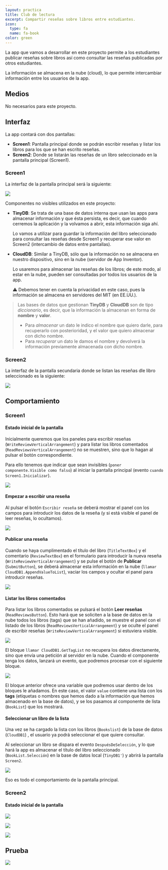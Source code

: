 ```yaml
---
layout: practica
title: Club de lectura
excerpt: Compartir reseñas sobre libros entre estudiantes.
icon:
  type: fa
  name: fa-book
color: green
---
```


La app que vamos a desarrollar en este proyecto permite a los estudiantes publicar reseñas sobre libros así como consultar las reseñas publicadas por otros estudiantes.

La información se almacena en la nube (cloud), lo que permite intercambiar información entre los usuarios de la app.

## Medios

No necesarios para este proyecto.

## Interfaz

La app contará con dos pantallas: 

- **Screen1**: Pantalla principal donde se podrán escribir reseñas y listar los libros para los que se han escrito reseñas.
- **Screen2**: Donde se listarán las reseñas de un libro seleccionado en la pantalla principal (Screen1).

### Screen1

La interfaz de la pantalla principal será la siguiente:

![](pantalla-principal.png)

Componentes no visibles utilizados en este proyecto:

- **TinyDB**: Se trata de una base de datos interna que usan las apps para almacenar información y que ésta persista, es decir, que cuando cerremos la aplicación y la volvamos a abrir, esta información siga ahí. 

  Lo vamos a utilizar para guardar la información del libro seleccionado para consultar las reseñas desde Screen1 y recuperar ese valor en Screen2 (intercambio de datos entre pantallas).

- **CloudDB**: Similar a TinyDB, sólo que la información no se almacena en nuestro dispositivo, sino en la nube (servidor de App Inventor).

  Lo usaremos para almacenar las reseñas de los libros; de este modo, al estar en la nube, pueden ser consultadas por todos los usuarios de la app.

  :warning: Debemos tener en cuenta la privacidad en este caso, pues la información se almacena en servidores del MIT (en EE.UU.).

> Las bases de datos que gestionan **TinyDB** y **CloudDB** son de tipo *diccionario*, es decir, que la información la almacenan en forma de **nombre** y **valor**. 
>
> - Para *almacenar* un dato le indico el nombre que quiero darle, para recuperarlo con posterioridad, y el valor que quiero almacenar con dicho nombre. 
> - Para *recuperar* un dato le damos el nombre y devolverá la información previamente almacenada con dicho nombre.

### Screen2 

La interfaz de la pantalla secundaria donde se listan las reseñas dle libro seleccionado es la siguiente:

![](pantalla-secundaria.png)

## Comportamiento

### Screen1

#### Estado inicial de la pantalla

Inicialmente queremos que los paneles para escribir reseñas (`WriteReviewVerticalArrangement`) y para listar los libros comentados (`ReadReviewsVerticalArrangement`) no se muestren, sino que lo hagan al pulsar el botón correspondiente.

Para ello tenemos que indicar que sean invisibles (`poner componente.Visible como falso`) al iniciar la pantalla principal (evento `cuando Screen1.Inicializar`).

![](cuando-screen1-inicializar.png)

#### Empezar a escribir una reseña

Al pulsar el botón `Escribir reseña` se deberá mostrar el panel con los campos para introducir los datos de la reseña (y si está visible el panel de leer reseñas, lo ocultamos).

![](cuando-writereviewbutton-clic.png)

#### Publicar una reseña

Cuando se haya cumplimentado el título del libro (`TitleTextBox`) y el comentario (`ReviewTextBox`) en el formulario para introducir la nueva reseña (`WriteReviewVerticalArrangement`) y se pulse el botón de **Publicar** (`SubmitButton`), se deberá almacenar esta información en la nube (`llamar CloudDB1.AppendValueToList`), vaciar los campos y ocultar el panel para introducir reseñas.

![](cuando-submitbutton-clic.png)

#### Listar los libros comentados

Para listar los libros comentados se pulsará el botón **Leer reseñas** (`ReadReviewsButton`). Esto hará que se soliciten a la base de datos en la nube todos los libros (tags) que se han añadido, se muestre el panel con el listado de los libros (`ReadReviewsVerticalArrangement`) y se oculte el panel de escribir reseñas (`WriteReviewVerticalArrangement`) si estuviera visible.

![](cuando-readreviewsbutton-clic.png)

El bloque `llamar CloudDB1.GetTagList` no recupera los datos directamente, sino que envía una petición al servidor en la nube. Cuando el componente tenga los datos, lanzará un evento, que podremos procesar con el siguiente bloque.

![](cuando-clouddb1-taglist.png)

El bloque anterior ofrece una variable que podremos usar dentro de los bloques le añadamos. En este caso, el valor `value` contiene una lista con los **tags** (etiquetas o nombres que hemos dado a la información que hemos almacenado en la base de datos), y se los pasamos al componente de lista (`BookList`) que los mostrará.

#### Seleccionar un libro de la lista

Una vez se ha cargado la lista con los libros (`Bookslist`) de la base de datos (`CloudDB1`) , el usuario ya podrá seleccionar el que quiere consultar.

Al seleccionar un libro se dispara el evento `DespuésDeSelección`, y lo que hará la app es almacenar el título del libro seleccionado (`BookList.Selección`) en la base de datos local (`TinyDB1'`) y abrirá la pantalla `Screen2`.

![](cuando-bookslist-despuesdeseleccion.png)

Eso es todo el comportamiento de la pantalla principal.

### Screen2

#### Estado inicial de la pantalla

![](cuando-screen2-inicializar.png)

![](cuando-cloudb1-obtenervalor.png)

![](cuando-backbutton-clic.png)

## Prueba

![](probar-aplicacion.png)